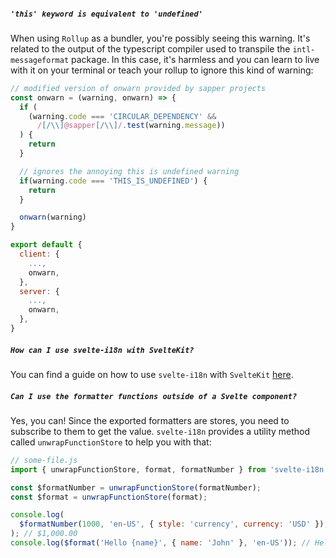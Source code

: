 ##### `'this' keyword is equivalent to 'undefined'`

When using `Rollup` as a bundler, you're possibly seeing this warning. It's related to the output of the typescript compiler used to transpile the `intl-messageformat` package. In this case, it's harmless and you can learn to live with it on your terminal or teach your rollup to ignore this kind of warning:

```js
// modified version of onwarn provided by sapper projects
const onwarn = (warning, onwarn) => {
  if (
    (warning.code === 'CIRCULAR_DEPENDENCY' &&
      /[/\\]@sapper[/\\]/.test(warning.message))
  ) {
    return
  }

  // ignores the annoying this is undefined warning
  if(warning.code === 'THIS_IS_UNDEFINED') {
    return
  }

  onwarn(warning)
}

export default {
  client: {
    ...,
    onwarn,
  },
  server: {
    ...,
    onwarn,
  },
}

```

##### `How can I use svelte-i18n with SvelteKit?`

You can find a guide on how to use `svelte-i18n` with `SvelteKit` [here](/docs/Svelte-Kit.md).

##### `Can I use the formatter functions outside of a Svelte component?`

Yes, you can! Since the exported formatters are stores, you need to subscribe to them to get the value. `svelte-i18n` provides a utility method called `unwrapFunctionStore`  to help you with that:

```js
// some-file.js
import { unwrapFunctionStore, format, formatNumber } from 'svelte-i18n';

const $formatNumber = unwrapFunctionStore(formatNumber);
const $format = unwrapFunctionStore(format);

console.log(
  $formatNumber(1000, 'en-US', { style: 'currency', currency: 'USD' }),
); // $1,000.00
console.log($format('Hello {name}', { name: 'John' }, 'en-US')); // Hello John
```
